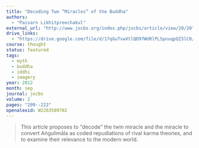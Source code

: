 ```yaml
---
title: "Decoding Two “Miracles” of the Buddha"
authors:
  - "Paisarn Likhitpreechakul"
external_url: "http://www.jocbs.org/index.php/jocbs/article/view/20/20"
drive_links:
  - "https://drive.google.com/file/d/17qGuTvwXtlQD97WURlPLSpnuqpQI5lC0/view?usp=drivesdk"
course: thought
status: featured
tags:
  - myth
  - buddha
  - iddhi
  - imagery
year: 2012
month: sep
journal: jocbs
volume: 2
pages: "209--222"
openalexid: W2263589702
---
```


> This article proposes to “decode” the twin miracle and the miracle to convert Aṅgulimāla as coded repudiations of rival karma theories, and to examine their relevance to the modern world.
